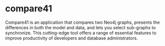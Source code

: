 # compare41
Compare41 is an application that compares two Neo4j graphs, presents the differences in both the model and data, and lets you select sub-graphs to synchronize. This cutting-edge tool offers a range of essential features to improve productivity of developers and database administrators.
